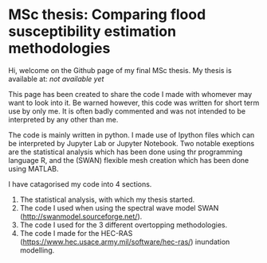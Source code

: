 # MSc thesis: Comparing flood susceptibility estimation methodologies
Hi, welcome on the Github page of my final MSc thesis. My thesis is available at: *not available yet*

This page has been created to share the code I made with whomever may want to look into it. 
Be warned however, this code was written for short term use by only me. It is often badly commented and was not intended to be interpreted by any other than me.

The code is mainly written in python. I made use of Ipython files which can be interpreted by Jupyter Lab or Jupyter Notebook. 
Two notable exeptions are the statistical analysis which has been done using thr programming language R, and the (SWAN) flexible mesh creation which has been done using MATLAB. 

I have catagorised my code into 4 sections. 
1. The statistical analysis, with which my thesis started. 
2. The code I used when using the spectral wave model SWAN (http://swanmodel.sourceforge.net/).
3. The code I used for the 3 different overtopping methodologies. 
4. The code I made for the HEC-RAS (https://www.hec.usace.army.mil/software/hec-ras/) inundation modelling.
